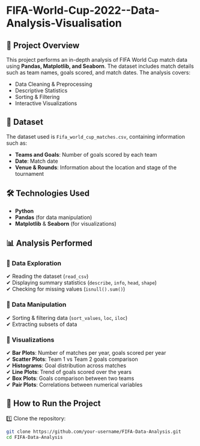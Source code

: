 # FIFA-World-Cup-2022--Data-Analysis-Visualisation


## 📌 **Project Overview**  
This project performs an in-depth analysis of FIFA World Cup match data using **Pandas, Matplotlib, and Seaborn**. The dataset includes match details such as team names, goals scored, and match dates. The analysis covers:  
- Data Cleaning & Preprocessing  
- Descriptive Statistics  
- Sorting & Filtering  
- Interactive Visualizations  

## 📂 **Dataset**  
The dataset used is `Fifa_world_cup_matches.csv`, containing information such as:  
- **Teams and Goals**: Number of goals scored by each team  
- **Date**: Match date  
- **Venue & Rounds**: Information about the location and stage of the tournament  

## 🛠️ **Technologies Used**  
- **Python**  
- **Pandas** (for data manipulation)  
- **Matplotlib** & **Seaborn** (for visualizations)  

## 📊 **Analysis Performed**  
### 🔹 **Data Exploration**  
✔ Reading the dataset (`read_csv`)  
✔ Displaying summary statistics (`describe`, `info`, `head`, `shape`)  
✔ Checking for missing values (`isnull().sum()`)  

### 🔹 **Data Manipulation**  
✔ Sorting & filtering data (`sort_values`, `loc`, `iloc`)  
✔ Extracting subsets of data  

### 🔹 **Visualizations**  
✔ **Bar Plots**: Number of matches per year, goals scored per year  
✔ **Scatter Plots**: Team 1 vs Team 2 goals comparison  
✔ **Histograms**: Goal distribution across matches  
✔ **Line Plots**: Trend of goals scored over the years  
✔ **Box Plots**: Goals comparison between two teams  
✔ **Pair Plots**: Correlations between numerical variables  





## 🚀 **How to Run the Project**  
1️⃣ Clone the repository:  
```bash
git clone https://github.com/your-username/FIFA-Data-Analysis.git
cd FIFA-Data-Analysis
